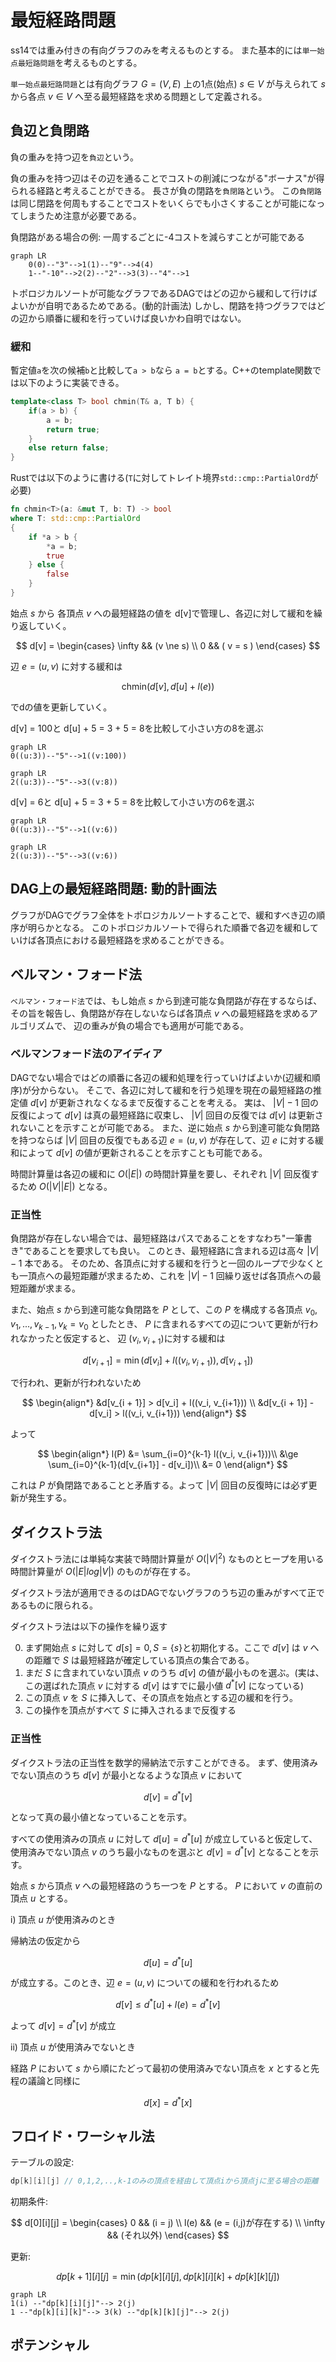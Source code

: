 # 最短経路問題

ss14では重み付きの有向グラフのみを考えるものとする。
また基本的には`単一始点最短路問題`を考えるものとする。

`単一始点最短路問題`とは有向グラフ $G = (V,E)$ 上の1点(始点) $s \in V$ が与えられて $s$ から各点 $v \in V$ へ至る最短経路を求める問題として定義される。

## 負辺と負閉路

負の重みを持つ辺を`負辺`という。

負の重みを持つ辺はその辺を通ることでコストの削減につながる"ボーナス"が得られる経路と考えることができる。
長さが負の閉路を`負閉路`という。
この`負閉路`は同じ閉路を何周もすることでコストをいくらでも小さくすることが可能になってしまうため注意が必要である。

負閉路がある場合の例: 一周するごとに-4コストを減らすことが可能である
```mermaid
graph LR
    0(0)--"3"-->1(1)--"9"-->4(4)
    1--"-10"-->2(2)--"2"-->3(3)--"4"-->1
```

トポロジカルソートが可能なグラフであるDAGではどの辺から緩和して行けばよいかが自明であるためである。(動的計画法)
しかし、閉路を持つグラフではどの辺から順番に緩和を行っていけば良いかわ自明ではない。

### 緩和

暫定値`a`を次の候補`b`と比較して`a > b`なら `a = b`とする。C++のtemplate関数では以下のように実装できる。

```C++
template<class T> bool chmin(T& a, T b) {
    if(a > b) {
        a = b;
        return true;
    }
    else return false;
}
```

Rustでは以下のように書ける(`T`に対してトレイト境界`std::cmp::PartialOrd`が必要)

```Rust
fn chmin<T>(a: &mut T, b: T) -> bool 
where T: std::cmp::PartialOrd 
{
    if *a > b {
        *a = b;
        true
    } else {
        false
    }
}
```
始点 $s$ から 各頂点 $v$ への最短経路の値を d[v]で管理し、各辺に対して緩和を繰り返していく。 

$$
d[v] =
\begin{cases}
\infty && (v \ne s) \\
0 && ( v = s )
\end{cases}
$$

辺 $e = (u,v)$ に対する緩和は

$$
\text{chmin}(d[v], d[u] + l(e))
$$

でdの値を更新していく。

d[v] = 100と d[u] + 5 = 3 + 5 = 8を比較して小さい方の8を選ぶ
```mermaid
graph LR
0((u:3))--"5"-->1((v:100))
```
```mermaid
graph LR
2((u:3))--"5"-->3((v:8))
```

d[v] = 6と d[u] + 5 = 3 + 5 = 8を比較して小さい方の6を選ぶ
```mermaid
graph LR
0((u:3))--"5"-->1((v:6))
```
```mermaid
graph LR
2((u:3))--"5"-->3((v:6))
```

## DAG上の最短経路問題: 動的計画法

グラフがDAGでグラフ全体をトポロジカルソートすることで、緩和すべき辺の順序が明らかとなる。
このトポロジカルソートで得られた順番で各辺を緩和していけば各頂点における最短経路を求めることができる。

## ベルマン・フォード法

`ベルマン・フォード法`では、もし始点 $s$ から到達可能な負閉路が存在するならば、その旨を報告し、負閉路が存在しないならば各頂点 $v$ への最短経路を求めるアルゴリズムで、
辺の重みが負の場合でも適用が可能である。

### ベルマンフォード法のアイディア

DAGでない場合ではどの順番に各辺の緩和処理を行っていけばよいか(辺緩和順序)が分からない。
そこで、各辺に対して緩和を行う処理を現在の最短経路の推定値 $d[v]$ が更新されなくなるまで反復することを考える。
実は、 $|V| - 1$ 回の反復によって $d[v]$ は真の最短経路に収束し、 $|V|$ 回目の反復では $d[v]$ は更新されないことを示すことが可能である。
また、逆に始点 $s$ から到達可能な負閉路を持つならば $|V|$ 回目の反復でもある辺 $e = (u,v)$ が存在して、辺 $e$ に対する緩和によって $d[v]$ の値が更新されることを示すことも可能である。

時間計算量は各辺の緩和に $O(|E|)$ の時間計算量を要し、それぞれ $|V|$ 回反復するため $O(|V||E|)$ となる。 

### 正当性

負閉路が存在しない場合では、最短経路はパスであることをすなわち"一筆書き"であることを要求しても良い。
このとき、最短経路に含まれる辺は高々 $|V| - 1$ 本である。
そのため、各頂点に対する緩和を行うと一回のループで少なくとも一頂点への最短距離が求まるため、これを $|V| - 1$ 回繰り返せば各頂点への最短距離が求まる。

また、始点 $s$ から到達可能な負閉路を $P$ として、この $P$ を構成する各頂点 $v_0,v_1, ..., v_{k-1},v_k = v_0$ としたとき、 
$P$ に含まれるすべての辺について更新が行われなかったと仮定すると、 辺 $(v_{i},v_{i+1})$に対する緩和は

$$
d[v_{i+1}] = \min(d[v_i] + l((v_i, v_{i+1})), d[v_{i + 1}])
$$

で行われ、更新が行われないため

$$
\begin{align*}
&d[v_{i + 1}] > d[v_i] + l((v_i, v_{i+1})) \\
&d[v_{i + 1}] - d[v_i] > l((v_i, v_{i+1}))
\end{align*}
$$

よって

$$
\begin{align*}
l(P) &= \sum_{i=0}^{k-1} l((v_i, v_{i+1}))\\
     &\ge \sum_{i=0}^{k-1}(d[v_{i+1}] - d[v_i])\\ 
     &= 0  
\end{align*}
$$

これは $P$ が負閉路であることと矛盾する。よって $|V|$ 回目の反復時には必ず更新が発生する。


<!-- ダイクストラはまだドラフト -->
## ダイクストラ法

ダイクストラ法には単純な実装で時間計算量が $O(|V|^2)$ なものとヒープを用いる時間計算量が $O(|E|log|V|)$ のものが存在する。 

ダイクストラ法が適用できるのはDAGでないグラフのうち辺の重みがすべて正であるものに限られる。

ダイクストラ法は以下の操作を繰り返す


0. まず開始点 $s$ に対して $d[s] = 0, S = \{s\}$と初期化する。ここで $d[v]$ は $v$ への距離で $S$ は最短経路が確定している頂点の集合である。 
1. まだ $S$ に含まれていない頂点 $v$ のうち $d[v]$ の値が最小ものを選ぶ。(実は、この選ばれた頂点 $v$ に対する $d[v]$ はすでに最小値 $d^{\ast}[v]$ になっている)
2. この頂点 $v$ を $S$ に挿入して、その頂点を始点とする辺の緩和を行う。
3. この操作を頂点がすべて $S$ に挿入されるまで反復する

### 正当性

ダイクストラ法の正当性を数学的帰納法で示すことができる。
まず、使用済みでない頂点のうち $d[v]$ が最小となるような頂点 $v$ において 

$$
d[v] = d^{\ast}[v]
$$ 

となって真の最小値となっていることを示す。

すべての使用済みの頂点 $u$ に対して $d[u] = d^{\ast}[u]$ が成立していると仮定して、
使用済みでない頂点 $v$ のうち最小なものを選ぶと $d[v] = d^{\ast}[v]$ となることを示す。

始点 $s$ から頂点 $v$ への最短経路のうち一つを $P$ とする。 $P$ において $v$ の直前の頂点 $u$ とする。

i) 頂点 $u$ が使用済みのとき

帰納法の仮定から 

$$
d[u] = d^{\ast}[u]
$$ 

が成立する。このとき、辺 $e = (u,v)$ についての緩和を行われるため

<!-- ?? -->
$$
d[v] \le d^{\ast}[u] + l(e) = d^{\ast}[v]
$$

よって $d[v] = d^{\ast}[v]$ が成立

ii) 頂点 $u$ が使用済みでないとき

経路 $P$ において $s$ から順にたどって最初の使用済みでない頂点を $x$ とすると先程の議論と同様に

$$
d[x] = d^{\ast}[x]
$$


<!-- フロイド・ワーシャル法まだドラフト -->
## フロイド・ワーシャル法

テーブルの設定:

```C++
dp[k][i][j] // 0,1,2,..,k-1のみの頂点を経由して頂点iから頂点jに至る場合の距離
```

初期条件:

$$
d[0][i][j] = 
\begin{cases}
0 && (i = j) \\
l(e) && (e = (i,j)が存在する) \\
\infty && (それ以外)
\end{cases}
$$

更新:

$$
dp[k + 1][i][j] = \min(dp[k][i][j], dp[k][i][k] + dp[k][k][j])
$$

```mermaid
graph LR
1(i) --"dp[k][i][j]"--> 2(j)
1 --"dp[k][i][k]"--> 3(k) --"dp[k][k][j]"--> 2(j)
```

<!-- ポテンシャルはまだドラフト -->
## ポテンシャル
